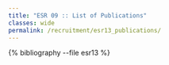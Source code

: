 ```yaml
---
title: "ESR 09 :: List of Publications"
classes: wide
permalink: /recruitment/esr13_publications/
---
```

{% bibliography --file esr13 %}